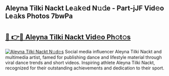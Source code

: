 ## Aleyna Tilki Nackt Le𝚊k𝚎d N𝚞𝚍e - Part-jJF Vid𝚎o Le𝚊ks Photos 7bwPa

# <h2><a href="http://fb6yw5.evod.top/?m=Aleyna+Tilki+Nackt">🔗 👉🔴 Aleyna Tilki Nackt Vid𝚎o Ph𝚘t𝚘s</a></h2>

[![Aleyna Tilki Nackt N𝚞d𝚎s](https://i.imgur.com/8V9OHl7.gif)](http://fb6yw5.evod.top/?m=Aleyna+Tilki+Nackt)
Social media influencer Aleyna Tilki Nackt and multimedia artist, famed for publishing dance and lifestyle material through viral dance trends and short videos. Inspiring athlete Aleyna Tilki Nackt, recognized for their outstanding achievements and dedication to their sport. 
